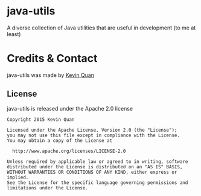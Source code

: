java-utils
=============

A diverse collection of Java utilities that are useful in development (to me at least)

Credits & Contact
=================

java-utils was made by [Kevin Quan](mailto:kevin.quan+github@gmail.com)

License
-------
java-utils is released under the Apache 2.0 license

    Copyright 2015 Kevin Quan
    
    Licensed under the Apache License, Version 2.0 (the "License");
    you may not use this file except in compliance with the License.
    You may obtain a copy of the License at
    
      http://www.apache.org/licenses/LICENSE-2.0
    
    Unless required by applicable law or agreed to in writing, software
    distributed under the License is distributed on an "AS IS" BASIS,
    WITHOUT WARRANTIES OR CONDITIONS OF ANY KIND, either express or implied.
    See the License for the specific language governing permissions and
    limitations under the License.